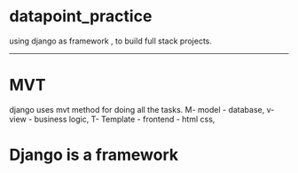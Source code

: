 # datapoint_practice
using django as framework , to build full stack projects.

----
# MVT
django uses mvt method for doing all the tasks.
M- model - database,
v- view - business logic,
T- Template - frontend - html css,

# Django is a framework
